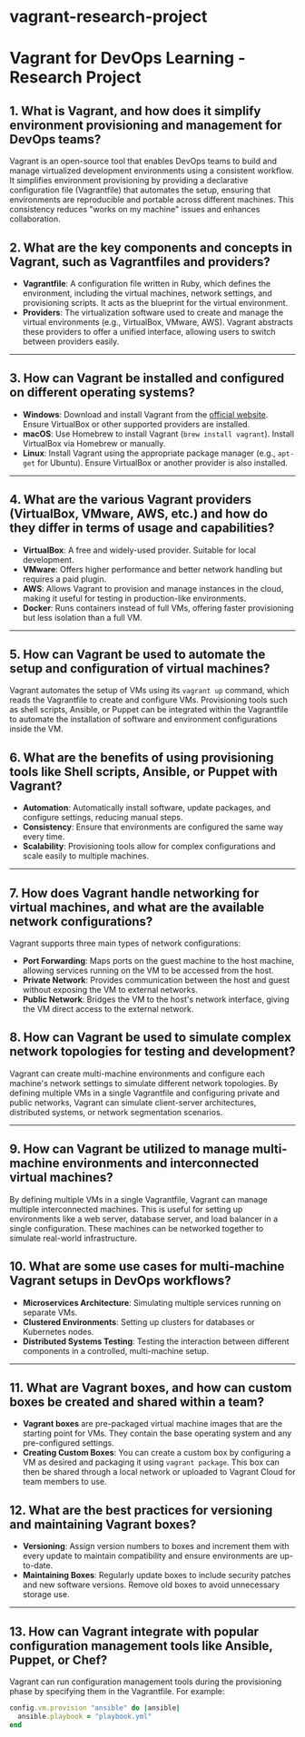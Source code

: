 # vagrant-research-project

# Vagrant for DevOps Learning - Research Project

## 1. What is Vagrant, and how does it simplify environment provisioning and management for DevOps teams?
Vagrant is an open-source tool that enables DevOps teams to build and manage virtualized development environments using a consistent workflow. It simplifies environment provisioning by providing a declarative configuration file (Vagrantfile) that automates the setup, ensuring that environments are reproducible and portable across different machines. This consistency reduces "works on my machine" issues and enhances collaboration.

## 2. What are the key components and concepts in Vagrant, such as Vagrantfiles and providers?
- **Vagrantfile**: A configuration file written in Ruby, which defines the environment, including the virtual machines, network settings, and provisioning scripts. It acts as the blueprint for the virtual environment.
- **Providers**: The virtualization software used to create and manage the virtual environments (e.g., VirtualBox, VMware, AWS). Vagrant abstracts these providers to offer a unified interface, allowing users to switch between providers easily.

---

## 3. How can Vagrant be installed and configured on different operating systems?
- **Windows**: Download and install Vagrant from the [official website](https://www.vagrantup.com). Ensure VirtualBox or other supported providers are installed.
- **macOS**: Use Homebrew to install Vagrant (`brew install vagrant`). Install VirtualBox via Homebrew or manually.
- **Linux**: Install Vagrant using the appropriate package manager (e.g., `apt-get` for Ubuntu). Ensure VirtualBox or another provider is also installed.

---

## 4. What are the various Vagrant providers (VirtualBox, VMware, AWS, etc.) and how do they differ in terms of usage and capabilities?
- **VirtualBox**: A free and widely-used provider. Suitable for local development.
- **VMware**: Offers higher performance and better network handling but requires a paid plugin.
- **AWS**: Allows Vagrant to provision and manage instances in the cloud, making it useful for testing in production-like environments.
- **Docker**: Runs containers instead of full VMs, offering faster provisioning but less isolation than a full VM.

---

## 5. How can Vagrant be used to automate the setup and configuration of virtual machines?
Vagrant automates the setup of VMs using its `vagrant up` command, which reads the Vagrantfile to create and configure VMs. Provisioning tools such as shell scripts, Ansible, or Puppet can be integrated within the Vagrantfile to automate the installation of software and environment configurations inside the VM.

## 6. What are the benefits of using provisioning tools like Shell scripts, Ansible, or Puppet with Vagrant?
- **Automation**: Automatically install software, update packages, and configure settings, reducing manual steps.
- **Consistency**: Ensure that environments are configured the same way every time.
- **Scalability**: Provisioning tools allow for complex configurations and scale easily to multiple machines.

---

## 7. How does Vagrant handle networking for virtual machines, and what are the available network configurations?
Vagrant supports three main types of network configurations:
- **Port Forwarding**: Maps ports on the guest machine to the host machine, allowing services running on the VM to be accessed from the host.
- **Private Network**: Provides communication between the host and guest without exposing the VM to external networks.
- **Public Network**: Bridges the VM to the host's network interface, giving the VM direct access to the external network.

## 8. How can Vagrant be used to simulate complex network topologies for testing and development?
Vagrant can create multi-machine environments and configure each machine's network settings to simulate different network topologies. By defining multiple VMs in a single Vagrantfile and configuring private and public networks, Vagrant can simulate client-server architectures, distributed systems, or network segmentation scenarios.

---

## 9. How can Vagrant be utilized to manage multi-machine environments and interconnected virtual machines?
By defining multiple VMs in a single Vagrantfile, Vagrant can manage multiple interconnected machines. This is useful for setting up environments like a web server, database server, and load balancer in a single configuration. These machines can be networked together to simulate real-world infrastructure.

## 10. What are some use cases for multi-machine Vagrant setups in DevOps workflows?
- **Microservices Architecture**: Simulating multiple services running on separate VMs.
- **Clustered Environments**: Setting up clusters for databases or Kubernetes nodes.
- **Distributed Systems Testing**: Testing the interaction between different components in a controlled, multi-machine setup.

---

## 11. What are Vagrant boxes, and how can custom boxes be created and shared within a team?
- **Vagrant boxes** are pre-packaged virtual machine images that are the starting point for VMs. They contain the base operating system and any pre-configured settings.
- **Creating Custom Boxes**: You can create a custom box by configuring a VM as desired and packaging it using `vagrant package`. This box can then be shared through a local network or uploaded to Vagrant Cloud for team members to use.

## 12. What are the best practices for versioning and maintaining Vagrant boxes?
- **Versioning**: Assign version numbers to boxes and increment them with every update to maintain compatibility and ensure environments are up-to-date.
- **Maintaining Boxes**: Regularly update boxes to include security patches and new software versions. Remove old boxes to avoid unnecessary storage use.

---

## 13. How can Vagrant integrate with popular configuration management tools like Ansible, Puppet, or Chef?
Vagrant can run configuration management tools during the provisioning phase by specifying them in the Vagrantfile. For example:
```ruby
config.vm.provision "ansible" do |ansible|
  ansible.playbook = "playbook.yml"
end








